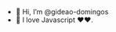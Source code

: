 - 👋 Hi, I’m @gideao-domingos
- 👀 I love Javascript ❤️❤.

<!---
gideao-domingos/gideao-domingos is a ✨ special ✨ repository because its `README.md` (this file) appears on your GitHub profile.
You can click the Preview link to take a look at your changes.
--->
